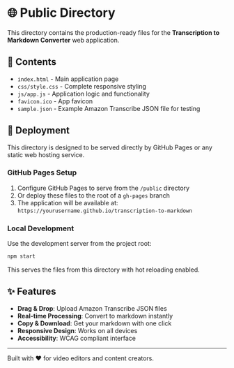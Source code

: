 # 🌐 Public Directory

This directory contains the production-ready files for the **Transcription to Markdown Converter** web application.

## 📁 Contents

- `index.html` - Main application page
- `css/style.css` - Complete responsive styling
- `js/app.js` - Application logic and functionality
- `favicon.ico` - App favicon
- `sample.json` - Example Amazon Transcribe JSON file for testing

## 🚀 Deployment

This directory is designed to be served directly by GitHub Pages or any static web hosting service.

### GitHub Pages Setup

1. Configure GitHub Pages to serve from the `/public` directory
2. Or deploy these files to the root of a `gh-pages` branch
3. The application will be available at: `https://yourusername.github.io/transcription-to-markdown`

### Local Development

Use the development server from the project root:

```bash
npm start
```

This serves the files from this directory with hot reloading enabled.

## ✨ Features

- **Drag & Drop**: Upload Amazon Transcribe JSON files
- **Real-time Processing**: Convert to markdown instantly
- **Copy & Download**: Get your markdown with one click
- **Responsive Design**: Works on all devices
- **Accessibility**: WCAG compliant interface

---

Built with ❤️ for video editors and content creators.

